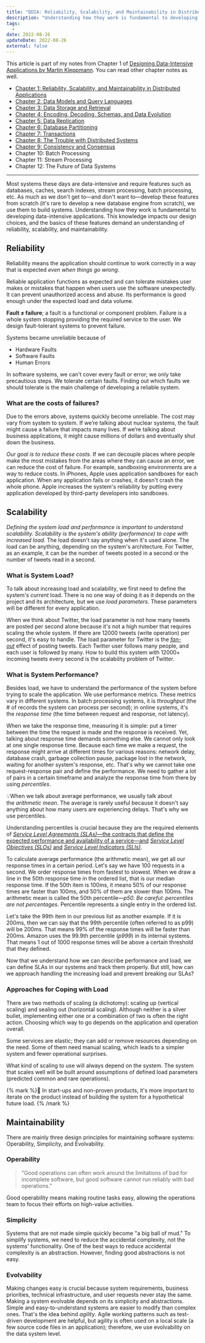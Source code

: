 ```yaml
---
title: "DDIA: Reliability, Scalability, and Maintainability in Distributed Applications"
description: "Understanding how they work is fundamental to developing data-intensive applications. This knowledge impacts our design choices, and the basics of these features demand an understanding of reliability, scalability, and maintainability."
tags:
  -
date: 2022-08-26
updateDate: 2022-08-26
external: false
---
```


This article is part of my notes from Chapter 1 of [Designing Data-Intensive Applications by Martin Kleppmann](https://dataintensive.net/). You can read other chapter notes as well.

- [Chapter 1: Reliability, Scalability, and Maintainability in Distributed Applications](/books/reliability-maintainability-and-scalability-in-applications/)
- [Chapter 2: Data Models and Query Languages](/books/data-models-and-query-languages/)
- [Chapter 3: Data Storage and Retrieval](/books/data-storage-and-retrieval/)
- [Chapter 4: Encoding, Decoding, Schemas, and Data Evolution](/books/ddia-encoding-decoding-schemas-and-data-evolution/)
- [Chapter 5: Data Replication](/books/data-replication-in-distributed-systems/)
- [Chapter 6: Database Partitioning](/books/database-partitioning/)
- [Chapter 7: Transactions](/books/understanding-how-database-transactions-work/)
- [Chapter 8: The Trouble with Distributed Systems](/books/the-trouble-with-distributed-systems/)
- [Chapter 9: Consistency and Consensus](/books/consistency-and-consensus-in-distributed-systems/)
- Chapter 10: Batch Processing
- Chapter 11: Stream Processing
- Chapter 12: The Future of Data Systems


---

Most systems these days are data-intensive and require features such as databases, caches, search indexes, stream processing, batch processing, etc. As much as we don't get to—and don't want to—develop these features from scratch (it's rare to develop a new database engine from scratch), we use them to build systems. Understanding how they work is fundamental to developing data-intensive applications. This knowledge impacts our design choices, and the basics of these features demand an understanding of reliability, scalability, and maintainability.

## Reliability

Reliability means the application should continue to work correctly in a way that is expected _even when things go wrong_.

Reliable application functions as expected and can tolerate mistakes user makes or mistakes that happen when users use the software unexpectedly. It can prevent unauthorized access and abuse. Its performance is good enough under the expected load and data volume.

**Fault ≠ failure**; a fault is a functional or component problem. Failure is a whole system stopping providing the required service to the user. We design fault-tolerant systems to prevent failure.

Systems became unreliable because of

- Hardware Faults
- Software Faults
- Human Errors

In software systems, we can't cover every fault or error; we only take precautious steps. We tolerate certain faults. Finding out which faults we should tolerate is the main challenge of developing a reliable system.

### What are the costs of failures?

Due to the errors above, systems quickly become unreliable. The cost may vary from system to system. If we’re talking about nuclear systems, the fault might cause a failure that impacts many lives. If we’re talking about business applications, it might cause millions of dollars and eventually shut down the business.

_Our goal is to reduce these costs_. If we can decouple places where people make the most mistakes from the areas where they can cause an error, we can reduce the cost of failure. For example, sandboxing environments are a way to reduce costs. In iPhones, Apple uses application sandboxes for each application. When any application fails or crashes, it doesn't crash the whole phone. Apple increases the system's reliability by putting every application developed by third-party developers into sandboxes.

## Scalability

_Defining the system load and performance is important to understand scalability. Scalability is the system's ability (performance) to cope with increased load._ The load doesn't say anything when it's used alone. The load can be anything, depending on the system's architecture. For Twitter, as an example, it can be the number of tweets posted in a second or the number of tweets read in a second.

### What is System Load?

To talk about increasing load and scalability, we first need to define the system's _current_ load. There is no one way of doing it as it depends on the project and its architecture, but we use _load parameters_. These parameters will be different for every application.

When we think about Twitter, the load parameter is not how many tweets are posted per second alone because it's not a high number that requires scaling the whole system. If there are 12000 tweets (write operation) per second, it's easy to handle. The load parameter for Twitter is the _[fan-out](https://en.wikipedia.org/wiki/Fan-out_(software))_ effect of posting tweets. Each Twitter user follows many people, and each user is followed by many. How to build this system with 12000+ incoming tweets every second is the scalability problem of Twitter.

### What is System Performance?

Besides load, we have to understand the performance of the system before trying to scale the application. We use performance metrics. These metrics vary in different systems. In batch processing systems, it is _throughput_ (the # of records the system can process per second); in online systems, it's the _response time_ (the time between request and response, not latency).

When we take the response time, measuring it is simple: put a timer between the time the request is made and the response is received. Yet, talking about response time demands something else. We cannot only look at one single response time. Because each time we make a request, the response might arrive at different times for various reasons: network delay, database crash, garbage collection pause, package lost in the network, waiting for another system's response, etc. That's why we cannot take one request-response pair and define the performance. We need to gather a lot of pairs in a certain timeframe and analyze the response time from there by using _percentiles_.

💡When we talk about average performance, we usually talk about the _arithmetic mean_. The average is rarely useful because it doesn't say anything about how many users are experiencing delays. That's why we use percentiles.

Understanding percentiles is crucial because they are the required elements of _[Service Level Agreements (SLAs)](https://www.atlassian.com/incident-management/kpis/sla-vs-slo-vs-sli)_[—the contracts that define the expected performance and availability of a service—and](https://www.atlassian.com/incident-management/kpis/sla-vs-slo-vs-sli) _[Service Level Objectives (SLOs)](https://www.atlassian.com/incident-management/kpis/sla-vs-slo-vs-sli)_ [and](https://www.atlassian.com/incident-management/kpis/sla-vs-slo-vs-sli) _[Service Level Indicators (SLIs)](https://www.atlassian.com/incident-management/kpis/sla-vs-slo-vs-sli)_.

To calculate average performance (the arithmetic mean), we get all our response times in a certain period. Let's say we have 100 requests in a second. We order response times from fastest to slowest. When we draw a line in the 50th response time in the ordered list, that is our median response time. If the 50th item is 100ms, it means 50% of our response times are faster than 100ms, and 50% of them are slower than 100ms. The arithmetic mean is called the 50th percentile—_p50. Be careful: percentiles are not percentages._ Percentile represents a single entry in the ordered list.

Let's take the 99th item in our previous list as another example. If it is 200ms, then we can say that the 99th percentile (often referred to as p99) will be 200ms. That means 99% of the response times will be faster than 200ms. Amazon uses the 99.9th percentile (_p999_) in its internal systems. That means 1 out of 1000 response times will be above a certain threshold that they defined.

Now that we understand how we can describe performance and load, we can define SLAs in our systems and track them properly. But still, how can we approach handling the increasing load and prevent breaking our SLAs?

### Approaches for Coping with Load

There are two methods of scaling (a dichotomy): scaling up (vertical scaling) and sealing out (horizontal scaling). Although neither is a silver bullet, implemen­ting either one or a combination of two is often the right action. Choosing which way to go depends on the application and operation overall.

Some services are elastic; they can add or remove resources depending on the need. Some of them need manual scaling, which leads to a simpler system and fewer operational surprises.

What kind of scaling to use will always depend on the system. The system that scales well will be built around assumptions of defined load parameters (predicted common and rare operations).

{% mark %}💫 In start-ups and non-proven products, it's more important to iterate on the product instead of building the system for a hypothetical future load. {% /mark %}

## Maintainability

There are mainly three design principles for maintaining software systems: Operability, Simplicity, and Evolvability.

### Operability

> "Good operations can often work around the limitations of bad for incomplete software, but good software cannot run reliably with bad operations."

Good operability means making routine tasks easy, allowing the operations team to focus their efforts on high-value activities.

### Simplicity

Systems that are not made simple quickly become "a big ball of mud." To simplify systems, we need to reduce the accidental complexity, not the systems' functionality. One of the best ways to reduce accidental complexity is an abstraction. However, finding good abstractions is not easy.

### Evolvability

Making changes easy is crucial because system requirements, business priorities, technical infrastructure, and user requests never stay the same. Making a system evolvable depends on its simplicity and abstractions. Simple and easy-to-understand systems are easier to modify than complex ones. That's the idea behind _agility_. Agile working patterns such as test-driven development are helpful, but agility is often used on a local scale (a few source code files in an application); therefore, we use evolvability on the data system level.
